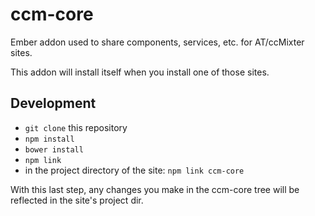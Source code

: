 # ccm-core

Ember addon used to share components, services, etc. for AT/ccMixter sites.

This addon will install itself when you install one of those sites.

## Development


* `git clone` this repository
* `npm install`
* `bower install`
* `npm link`
* in the project directory of the site: `npm link ccm-core`

With this last step, any changes you make in the ccm-core tree will be reflected in the site's project dir.


